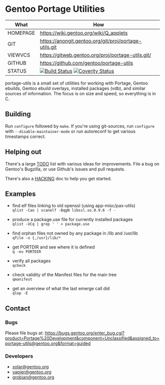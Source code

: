 # Gentoo Portage Utilities

| What     | How                                                       |
| -------- | --------------------------------------------------------- |
| HOMEPAGE | https://wiki.gentoo.org/wiki/Q_applets                    |
| GIT      | https://anongit.gentoo.org/git/proj/portage-utils.git     |
| VIEWVCS  | https://gitweb.gentoo.org/proj/portage-utils.git/         |
| GITHUB   | https://github.com/gentoo/portage-utils                   |
| STATUS   | [![Build Status](https://github.com/gentoo/portage-utils/actions/workflows/build-test-ci.yml/badge.svg)](https://github.com/gentoo/portage-utils/actions/workflows/build-test-ci.yml) [![Coverity Status](https://scan.coverity.com/projects/9213/badge.svg)](https://scan.coverity.com/projects/gentoo-portage-utils) |

portage-utils is a small set of utilities for working with Portage, Gentoo
ebuilds, Gentoo ebuild overlays, installed packages (vdb), and similar sources
of information.  The focus is on size and speed, so everything is in C.

## Building

Run `configure` followed by `make`.  If you're using git-sources, run
`configure` with `--disable-maintainer-mode` or run autoreconf to get
various timestamps correct.

## Helping out

There's a large [TODO](./TODO.md) list with various ideas for
improvements.  File a bug on Gentoo's Bugzilla, or use Github's issues
and pull requests.

There's also a [HACKING](./HACKING.md) doc to help you get started.

## Examples

* find elf files linking to old openssl (using app-misc/pax-utils)<br>
  `qlist -Cao | scanelf -BqgN libssl.so.0.9.6 -f -`

* produce a package.use file for currently installed packages<br>
  `qlist -UCq | grep ' ' > package.use`

* find orphan files not owned by any package in /lib and /usr/lib<br>
  `qfile -o {,/usr}/lib/*`
	
* get PORTDIR and see where it is defined<br>
  `q -ev PORTDIR`

* verify all packages<br>
  `qcheck`

* check validity of the Manifest files for the main tree<br>
  `qmanifest`

* get an overview of what the last emerge call did<br>
  `qlop -E`

## Contact

### Bugs

Please file bugs at:
	https://bugs.gentoo.org/enter_bug.cgi?product=Portage%20Development&component=Unclassified&assigned_to=portage-utils@gentoo.org&format=guided

### Developers

* solar@gentoo.org
* vapier@gentoo.org
* grobian@gentoo.org
